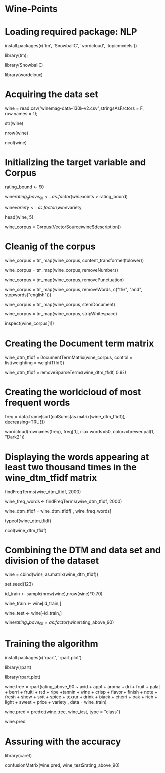 # Wine-Points
# Loading required package: NLP
install.packages(c('tm', 'SnowballC', 'wordcloud', 'topicmodels'))

library(tm);

library(SnowballC)

library(wordcloud)

# Acquiring the data set

wine =  read.csv("winemag-data-130k-v2.csv",stringsAsFactors = F, row.names = 1);

str(wine)

nrow(wine)

ncol(wine)

# Initializing the target variable and Corpus
rating_bound <- 90

wine$rating_above_90 <- as.factor(wine$points > rating_bound)

wine$variety <- as.factor(wine$variety)

head(wine, 5)

wine_corpus = Corpus(VectorSource(wine$description))

# Cleanig of the corpus
wine_corpus = tm_map(wine_corpus, content_transformer(tolower))

wine_corpus = tm_map(wine_corpus, removeNumbers)

wine_corpus = tm_map(wine_corpus, removePunctuation)

wine_corpus = tm_map(wine_corpus, removeWords, c("the", "and", stopwords("english")))

wine_corpus = tm_map(wine_corpus, stemDocument)

wine_corpus = tm_map(wine_corpus, stripWhitespace)

inspect(wine_corpus[1])

# Creating the Document term matrix
wine_dtm_tfidf = DocumentTermMatrix(wine_corpus, control = list(weighting = weightTfIdf))

wine_dtm_tfidf = removeSparseTerms(wine_dtm_tfidf, 0.98)


# Creating the worldcloud of most frequent words

freq = data.frame(sort(colSums(as.matrix(wine_dtm_tfidf)), decreasing=TRUE))

wordcloud(rownames(freq), freq[,1], max.words=50, colors=brewer.pal(1, "Dark2"))


# Displaying the words appearing at least two thousand times in the wine_dtm_tfidf matrix
findFreqTerms(wine_dtm_tfidf, 2000)

wine_freq_words <- findFreqTerms(wine_dtm_tfidf, 2000)

wine_dtm_tfidf = wine_dtm_tfidf[ , wine_freq_words]

typeof(wine_dtm_tfidf)

ncol(wine_dtm_tfidf)

# Combining the DTM and data set and division of the dataset
wine = cbind(wine, as.matrix(wine_dtm_tfidf))

set.seed(123)

id_train <- sample(nrow(wine),nrow(wine)*0.70)

wine_train <- wine[id_train,]

wine_test <- wine[-id_train,]

wine$rating_above_90 = as.factor(wine$rating_above_90)

# Training the algorithm
install.packages(c('rpart', 'rpart.plot'))

library(rpart)

library(rpart.plot)

wine.tree = rpart(rating_above_90 ~ acid + appl + aroma + dri + fruit + palat + berri + fruiti + red + ripe +tannin +
                    wine + crisp + flavor + finish + note + fresh + show + soft + spice + textur + drink
                  + black + cherri + oak + rich + light + sweet +  price + variety , data = wine_train)

wine.pred = predict(wine.tree, wine_test, type = "class")

wine.pred


# Assuring with the accuracy
library(caret)

confusionMatrix(wine.pred, wine_test$rating_above_90)









